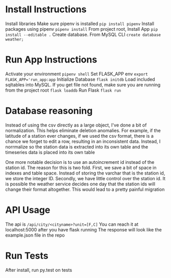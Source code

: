 # Install Instructions
Install libraries
Make sure pipenv is installed
`pip install pipenv`
Install packages using pipenv
`pipenv install`
From project root, Install App
`pip install --editable .`
Create database. From MySQL CLI
`create database weather;`

# Run App Instructions
Activate your environment
`pipenv shell`
Set FLASK_APP env
`export FLASK_APP='run_app:app`
Initialize Database
`flask initdb`
Load included sqltables into MySQL. If you get file not found, make sure you are running from the project root
`flask loaddb`
Run Flask
`flask run`

# Database reasoning
Instead of using the csv directly as a large object, I've done a bit of normalization.
This helps eliminate deletion anomalies. For example, if the latitude of a station ever changes, if we used the csv format, there is a chance we forget to edit a row, resulting in an inconsistent data. Instead, I norrmalize so the station data is extracted into its own table
and the timeseries data is placed into its own table

One more notable decision is to use an autoincrement id instead of the station id. The reason for this is two fold. First, we save a bit of space in indexes and table space. Instead of storing the varchar that is the station id, we store the integer ID. Secondly, we have little control over the station id. It is possible the weather service decides one day that the station ids will change their format altogether. This would lead to a pretty painful migration

# API Usage
The api is
`/api/city/<cityname>?unit=[F,C]`
You can reach it at localhost:5000 after you have flask running
The response will look like the example.json file in the repo

# Run Tests
After install, run py.test on tests
